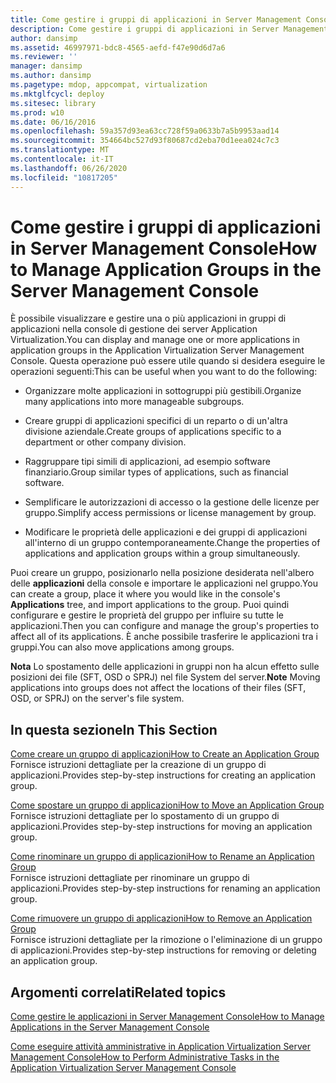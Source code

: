 ```yaml
---
title: Come gestire i gruppi di applicazioni in Server Management Console
description: Come gestire i gruppi di applicazioni in Server Management Console
author: dansimp
ms.assetid: 46997971-bdc8-4565-aefd-f47e90d6d7a6
ms.reviewer: ''
manager: dansimp
ms.author: dansimp
ms.pagetype: mdop, appcompat, virtualization
ms.mktglfcycl: deploy
ms.sitesec: library
ms.prod: w10
ms.date: 06/16/2016
ms.openlocfilehash: 59a357d93ea63cc728f59a0633b7a5b9953aad14
ms.sourcegitcommit: 354664bc527d93f80687cd2eba70d1eea024c7c3
ms.translationtype: MT
ms.contentlocale: it-IT
ms.lasthandoff: 06/26/2020
ms.locfileid: "10817205"
---
```

# <span data-ttu-id="a06a0-103">Come gestire i gruppi di applicazioni in Server Management Console</span><span class="sxs-lookup"><span data-stu-id="a06a0-103">How to Manage Application Groups in the Server Management Console</span></span>


<span data-ttu-id="a06a0-104">È possibile visualizzare e gestire una o più applicazioni in gruppi di applicazioni nella console di gestione dei server Application Virtualization.</span><span class="sxs-lookup"><span data-stu-id="a06a0-104">You can display and manage one or more applications in application groups in the Application Virtualization Server Management Console.</span></span> <span data-ttu-id="a06a0-105">Questa operazione può essere utile quando si desidera eseguire le operazioni seguenti:</span><span class="sxs-lookup"><span data-stu-id="a06a0-105">This can be useful when you want to do the following:</span></span>

-   <span data-ttu-id="a06a0-106">Organizzare molte applicazioni in sottogruppi più gestibili.</span><span class="sxs-lookup"><span data-stu-id="a06a0-106">Organize many applications into more manageable subgroups.</span></span>

-   <span data-ttu-id="a06a0-107">Creare gruppi di applicazioni specifici di un reparto o di un'altra divisione aziendale.</span><span class="sxs-lookup"><span data-stu-id="a06a0-107">Create groups of applications specific to a department or other company division.</span></span>

-   <span data-ttu-id="a06a0-108">Raggruppare tipi simili di applicazioni, ad esempio software finanziario.</span><span class="sxs-lookup"><span data-stu-id="a06a0-108">Group similar types of applications, such as financial software.</span></span>

-   <span data-ttu-id="a06a0-109">Semplificare le autorizzazioni di accesso o la gestione delle licenze per gruppo.</span><span class="sxs-lookup"><span data-stu-id="a06a0-109">Simplify access permissions or license management by group.</span></span>

-   <span data-ttu-id="a06a0-110">Modificare le proprietà delle applicazioni e dei gruppi di applicazioni all'interno di un gruppo contemporaneamente.</span><span class="sxs-lookup"><span data-stu-id="a06a0-110">Change the properties of applications and application groups within a group simultaneously.</span></span>

<span data-ttu-id="a06a0-111">Puoi creare un gruppo, posizionarlo nella posizione desiderata nell'albero delle **applicazioni** della console e importare le applicazioni nel gruppo.</span><span class="sxs-lookup"><span data-stu-id="a06a0-111">You can create a group, place it where you would like in the console's **Applications** tree, and import applications to the group.</span></span> <span data-ttu-id="a06a0-112">Puoi quindi configurare e gestire le proprietà del gruppo per influire su tutte le applicazioni.</span><span class="sxs-lookup"><span data-stu-id="a06a0-112">Then you can configure and manage the group's properties to affect all of its applications.</span></span> <span data-ttu-id="a06a0-113">È anche possibile trasferire le applicazioni tra i gruppi.</span><span class="sxs-lookup"><span data-stu-id="a06a0-113">You can also move applications among groups.</span></span>

<span data-ttu-id="a06a0-114">**Nota**  Lo spostamento delle applicazioni in gruppi non ha alcun effetto sulle posizioni dei file (SFT, OSD o SPRJ) nel file System del server.</span><span class="sxs-lookup"><span data-stu-id="a06a0-114">**Note** Moving applications into groups does not affect the locations of their files (SFT, OSD, or SPRJ) on the server's file system.</span></span>

 

## <span data-ttu-id="a06a0-115">In questa sezione</span><span class="sxs-lookup"><span data-stu-id="a06a0-115">In This Section</span></span>


<a href="" id="how-to-create-an-application-group"></a>[<span data-ttu-id="a06a0-116">Come creare un gruppo di applicazioni</span><span class="sxs-lookup"><span data-stu-id="a06a0-116">How to Create an Application Group</span></span>](how-to-create-an-application-group.md)  
<span data-ttu-id="a06a0-117">Fornisce istruzioni dettagliate per la creazione di un gruppo di applicazioni.</span><span class="sxs-lookup"><span data-stu-id="a06a0-117">Provides step-by-step instructions for creating an application group.</span></span>

<a href="" id="how-to-move-an-application-group"></a>[<span data-ttu-id="a06a0-118">Come spostare un gruppo di applicazioni</span><span class="sxs-lookup"><span data-stu-id="a06a0-118">How to Move an Application Group</span></span>](how-to-move-an-application-group.md)  
<span data-ttu-id="a06a0-119">Fornisce istruzioni dettagliate per lo spostamento di un gruppo di applicazioni.</span><span class="sxs-lookup"><span data-stu-id="a06a0-119">Provides step-by-step instructions for moving an application group.</span></span>

<a href="" id="how-to-rename-an-application-group"></a>[<span data-ttu-id="a06a0-120">Come rinominare un gruppo di applicazioni</span><span class="sxs-lookup"><span data-stu-id="a06a0-120">How to Rename an Application Group</span></span>](how-to-rename-an-application-group.md)  
<span data-ttu-id="a06a0-121">Fornisce istruzioni dettagliate per rinominare un gruppo di applicazioni.</span><span class="sxs-lookup"><span data-stu-id="a06a0-121">Provides step-by-step instructions for renaming an application group.</span></span>

<a href="" id="how-to-remove-an-application-group"></a>[<span data-ttu-id="a06a0-122">Come rimuovere un gruppo di applicazioni</span><span class="sxs-lookup"><span data-stu-id="a06a0-122">How to Remove an Application Group</span></span>](how-to-remove-an-application-group.md)  
<span data-ttu-id="a06a0-123">Fornisce istruzioni dettagliate per la rimozione o l'eliminazione di un gruppo di applicazioni.</span><span class="sxs-lookup"><span data-stu-id="a06a0-123">Provides step-by-step instructions for removing or deleting an application group.</span></span>

## <span data-ttu-id="a06a0-124">Argomenti correlati</span><span class="sxs-lookup"><span data-stu-id="a06a0-124">Related topics</span></span>


[<span data-ttu-id="a06a0-125">Come gestire le applicazioni in Server Management Console</span><span class="sxs-lookup"><span data-stu-id="a06a0-125">How to Manage Applications in the Server Management Console</span></span>](how-to-manage-applications-in-the-server-management-console.md)

[<span data-ttu-id="a06a0-126">Come eseguire attività amministrative in Application Virtualization Server Management Console</span><span class="sxs-lookup"><span data-stu-id="a06a0-126">How to Perform Administrative Tasks in the Application Virtualization Server Management Console</span></span>](how-to-perform-administrative-tasks-in-the-application-virtualization-server-management-console.md)

 

 





